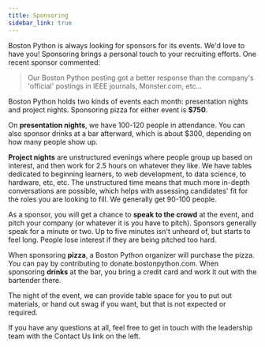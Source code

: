 ```yaml
---
title: Sponsoring
sidebar_link: true
---
```


Boston Python is always looking for sponsors for its events. We'd love to have
you! Sponsoring brings a personal touch to your recruiting efforts. One recent
sponsor commented:

> Our Boston Python posting got a better response than the company's 'official'
> postings in IEEE journals, Monster.com, etc...

Boston Python holds two kinds of events each month: presentation nights and
project nights. Sponsoring pizza for either event is **$750**.

On **presentation nights**, we have 100-120 people in attendance. You can also
sponsor drinks at a bar afterward, which is about $300, depending on how many
people show up.

**Project nights** are unstructured evenings where people group up based on
interest, and then work for 2.5 hours on whatever they like. We have tables
dedicated to beginning learners, to web development, to data science, to
hardware, etc, etc. The unstructured time means that much more in-depth
conversations are possible, which helps with assessing candidates' fit for the
roles you are looking to fill. We generally get 90-100 people.

As a sponsor, you will get a chance to **speak to the crowd** at the event, and
pitch your company (or whatever it is you have to pitch). Sponsors generally
speak for a minute or two. Up to five minutes isn't unheard of, but starts to
feel long. People lose interest if they are being pitched too hard.

When sponsoring **pizza**, a Boston Python organizer will purchase the pizza.
You can pay by contributing to donate.bostonpython.com. When sponsoring
**drinks** at the bar, you bring a credit card and work it out with the
bartender there.

The night of the event, we can provide table space for you to put out
materials, or hand out swag if you want, but that is not expected or required.

If you have any questions at all, feel free to get in touch with the leadership
team with the Contact Us link on the left.
